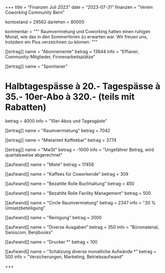 +++
title = "Finanzen Juli 2023"
date = "2023-07-31"
finanzen = "Verein Coworking Community Bern"

kontostand = 29562
darlehen = 80000

kommentar = """
Raumvermietung und Coworking hatten einen ruhigen Monat, wie das in den Sommerferien zu erwarten war. 
Wir freuen uns, trotzdem ein Plus verzeichnen zu können.
"""

[[ertrag]]
name = "Abonnemente"
betrag = 13844
info = "Effianer, Community-Mitglieder, Firmenarbeitsplätze"

[[ertrag]]
name = "Spontianer"
#  Halbtagespässe à 20.-   Tagespässe à 35.-   10er-Abo à 320.-  (teils mit Rabatten)
betrag = 4000 
info = "10er-Abos und Tagesgäste"

[[ertrag]]
name = "Raumvermietung"
betrag = 7042

[[ertrag]]
name = "Mietanteil Kaffeebar"
betrag = 3774

[[ertrag]]
name = "MwSt"
betrag = -1000
info = "Ungefährer Betrag, wird quartalsweise abgerechnet"


[[aufwand]]
name = "Miete"
betrag = 17456

[[aufwand]]
name = "Kaffees für Coworkende"
betrag = 309

[[aufwand]]
name = "Bezahlte Rolle Buchhaltung"
betrag = 450

[[aufwand]]
name = "Bezahlte Rolle Facility Management"
betrag = 500

[[aufwand]]
name = "Circle Raumvermietung"
betrag = 2347
info = "30 % Umsatzbeteiligung"

[[aufwand]]
name = "Reinigung"
betrag = 2000

[[aufwand]]
name = "Diverse Ausgaben"
betrag = 350
info = "Büromaterial, Swisscom, Benjibooks"

[[aufwand]]
name = "Drucker *"
betrag = 100

[[aufwand]]
name = "Schätzung diverse monatliche Aufwände *"
betrag = 500
info = "Versicherungen, Marketing, Betriebsaufwand"

+++
